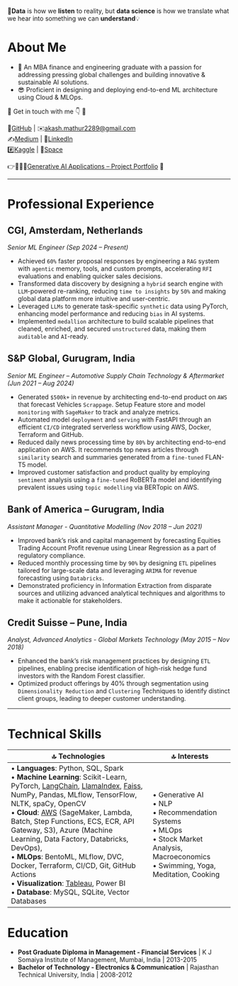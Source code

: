 💬**Data** is how we **listen** to reality, but **data science** is how we translate what we hear into something we can **understand**💡

# About Me
- 🌱 An MBA finance and engineering graduate with a passion for addressing pressing global challenges and building innovative & sustainable AI solutions.
- 😎 Proficient in designing and deploying end-to-end ML architecture using Cloud & MLOps.

🔘 Get in touch with me 👇 🔘

📁[GitHub](https://github.com/akashmathur-2212) | ✉️[akash.mathur2289@gmail.com](mailto:akash.mathur2289@gmail.com) <br/>
✍️[Medium](https://akash-mathur.medium.com/) | 🏢[LinkedIn](https://www.linkedin.com/in/akashmathur22/) <br/>
#️⃣[Kaggle](https://www.kaggle.com/akashmathur2212) | 🤗[Space](https://huggingface.co/akash2212) <br/>

:point_right:👨🏽‍💻[Generative AI Applications – Project Portfolio](https://github.com/akashmathur-2212/Portfolio/tree/main) 📍<br/>

<!---👉[Download CV](https://github.com/akashmathur-2212/akashmathur-2212.github.io/blob/main/assets/CV/Resume_Akash%20Mathur.pdf) ⬇️--->

---------------------

# Professional Experience

## CGI, Amsterdam, Netherlands
*Senior ML Engineer (Sep 2024 – Present)*

- Achieved `60%` faster proposal responses by engineering a `RAG` system with `agentic` memory, tools, and custom prompts, accelerating `RFI` evaluations and enabling quicker sales decisions.
- Transformed data discovery by designing a `hybrid` search engine with `LLM`-powered re-ranking, reducing `time to insights` by `50%` and making global data platform more intuitive and user-centric.
- Leveraged `LLMs` to generate task-specific `synthetic` data using PyTorch, enhancing model performance and reducing `bias` in AI systems.
- Implemented `medallion` architecture to build scalable pipelines that cleaned, enriched, and secured `unstructured` data, making them `auditable` and `AI`-ready.

## S&P Global, Gurugram, India
*Senior ML Engineer – Automotive Supply Chain Technology & Aftermarket (Jun 2021 – Aug 2024)*

- Generated `$500k+` in revenue by architecting end-to-end product on `AWS` that forecast Vehicles `Scrappage`. Setup Feature store and model `monitoring` with `SageMaker` to track and analyze metrics.
- Automated model `deployment` and `serving` with FastAPI through an efficient `CI/CD` integrated serverless workflow using AWS, Docker, Terraform and GitHub.
- Reduced daily news processing time by `80%` by architecting end-to-end application on AWS. It recommends top news articles through `similarity` search and summaries generated from a `fine-tuned` FLAN-T5 model. 
- Improved customer satisfaction and product quality by employing `sentiment` analysis using a `fine-tuned` RoBERTa model and identifying prevalent issues using `topic modelling` via BERTopic on AWS. 

## Bank of America – Gurugram, India
*Assistant Manager - Quantitative Modelling (Nov 2018 – Jun 2021)*

- Improved bank’s risk and capital management by forecasting Equities Trading Account Profit revenue using Linear Regression as a part of regulatory compliance. 
- Reduced monthly processing time by `90%` by designing `ETL` pipelines tailored for large-scale data and leveraging `ARIMA` for revenue forecasting using `Databricks`.
- Demonstrated proficiency in Information Extraction from disparate sources and utilizing advanced analytical techniques and algorithms to make it actionable for stakeholders.

## Credit Suisse – Pune, India
*Analyst, Advanced Analytics - Global Markets Technology (May 2015 – Nov 2018)*

- Enhanced the bank’s risk management practices by designing `ETL` pipelines, enabling precise identification of high-risk hedge fund investors with the Random Forest classifier.
- Optimized product offerings by 40% through segmentation using `Dimensionality Reduction` and `Clustering` Techniques to identify distinct client groups, leading to deeper customer understanding.

---------------------

# Technical Skills

| 🔝 Technologies | 🔝 Interests |
|---------------|--------------|
| • **Languages**: Python, SQL, Spark <br/> • **Machine Learning**: Scikit-Learn, PyTorch, [LangChain](https://github.com/akashmathur-2212/LLMs-playground/tree/main/LangChain-applications), [LlamaIndex](https://github.com/akashmathur-2212/LLMs-playground/tree/main/LlamaIndex-applications), [Faiss](https://github.com/akashmathur-2212/Recommendation-System-Playground), NumPy, Pandas, MLflow, TensorFlow, NLTK, spaCy, OpenCV <br/> • **Cloud**: [AWS](https://github.com/akashmathur-2212/aws-serverless-workflows) (SageMaker, Lambda, Batch, Step Functions, ECS, ECR, API Gateway, S3), Azure (Machine Learning, Data Factory, Databricks, DevOps), <br/> • **MLOps**: BentoML, MLflow, DVC, Docker, Terraform, CI/CD, Git, GitHub Actions <br/> • **Visualization**: [Tableau](https://www.credly.com/badges/e1b80197-3e03-4bdb-b124-8282b1713182?source=linked_in_profile), Power BI <br/> • **Database**: MySQL, SQLite, Vector Databases <br/> | • Generative AI <br/> • NLP <br/> • Recommendation Systems <br/> • MLOps <br/> • Stock Market Analysis, Macroeconomics <br/> • Swimming, Yoga, Meditation, Cooking <br/>|

# Education
- **Post Graduate Diploma in Management - Financial Services** | K J Somaiya Institute of Management, Mumbai, India | 2013-2015 
- **Bachelor of Technology - Electronics & Communication** | Rajasthan Technical University, India | 2008-2012
